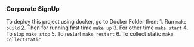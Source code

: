 ### Corporate SignUp 

To deploy this project using docker, go to Docker Folder then:
    1. Run `make build`
    2. Then for running first time `make up`
    3. For other time `make start`
    4. To stop `make stop`
    5. To restart `make restart`
    6. To collect static `make collectstatic`
